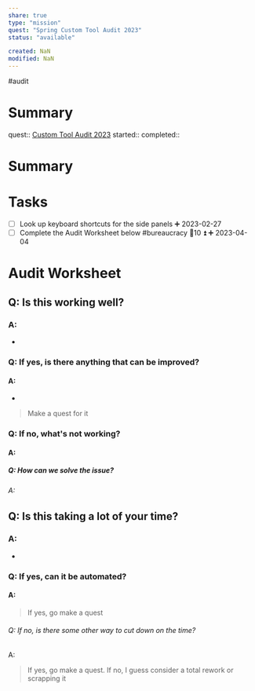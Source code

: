 ```yaml
---
share: true
type: "mission"
quest: "Spring Custom Tool Audit 2023"
status: "available"

created: NaN 
modified: NaN
---
```

 #audit 
# Summary
quest:: [Custom Tool Audit 2023](./Custom%20Tool%20Audit%202023.md)
started:: 
completed::
# Summary

# Tasks
- [ ] Look up keyboard shortcuts for the side panels ➕ 2023-02-27
- [ ] Complete the Audit Worksheet below #bureaucracy 🥄10 ⏫ ➕ 2023-04-04

# Audit Worksheet
## Q: Is this working well?
### A: 
- 
### Q: If yes, is there anything that can be improved?
#### A:
- 
> Make a quest for it
### Q: If no, what's not working?
#### A:

##### Q: How can we solve the issue?
###### A: 

## Q: Is this taking a lot of your time?
### A:
- 
### Q: If yes, can it be automated?
#### A: 
> If yes, go make a quest
###### Q: If no, is there some other way to cut down on the time?
A: 
> If yes, go make a quest. If no, I guess consider a total rework or scrapping it